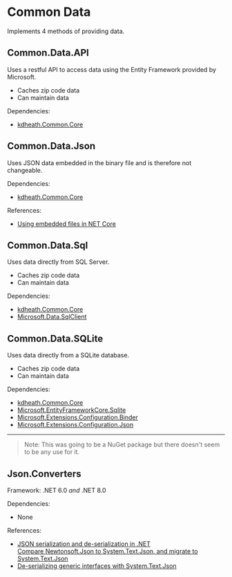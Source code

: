 # Common Data
Implements 4 methods of providing data.

## Common.Data.API
Uses a restful API to access data using the Entity Framework provided by Microsoft.

- Caches zip code data
- Can maintain data

Dependencies:
- [kdheath.Common.Core](https://www.nuget.org/packages/kdheath.Common.Core)

## Common.Data.Json
Uses JSON data embedded in the binary file and is therefore not changeable.

Dependencies:
- [kdheath.Common.Core](https://www.nuget.org/packages/kdheath.Common.Core)

References:
- [Using embedded files in NET Core](https://josef.codes/using-embedded-files-in-dotnet-core/)

## Common.Data.Sql
Uses data directly from SQL Server.

- Caches zip code data
- Can maintain data

Dependencies:
- [kdheath.Common.Core](https://www.nuget.org/packages/kdheath.Common.Core)
- [Microsoft.Data.SqlClient](https://www.nuget.org/packages/Microsoft.Data.SqlClient)

## Common.Data.SQLite
Uses data directly from a SQLite database.

- Caches zip code data
- Can maintain data

Dependencies:
- [kdheath.Common.Core](https://www.nuget.org/packages/kdheath.Common.Core)
- [Microsoft.EntityFrameworkCore.Sqlite](https://www.nuget.org/packages/Microsoft.EntityFrameworkCore.Sqlite)
- [Microsoft.Extensions.Configuration.Binder](https://www.nuget.org/packages/Microsoft.Extensions.Configuration.Binder)
- [Microsoft.Extensions.Configuration.Json](https://www.nuget.org/packages/Microsoft.Extensions.Configuration.Json)

---

> Note: This was going to be a NuGet package but there doesn't seem to be any use for it.
## Json.Converters
Framework: .NET 6.0 _and_ .NET 8.0

Dependencies:
- None

References:
- [JSON serialization and de-serialization in .NET](https://learn.microsoft.com/en-us/dotnet/standard/serialization/system-text-json/overview)\
[Compare Newtonsoft.Json to System.Text.Json, and migrate to System.Text.Json](https://learn.microsoft.com/en-us/dotnet/standard/serialization/system-text-json/migrate-from-newtonsoft)
- [De-serializing generic interfaces with System.Text.Json](https://www.mrlacey.com/2019/10/deserializing-generic-interfaces-with.html)